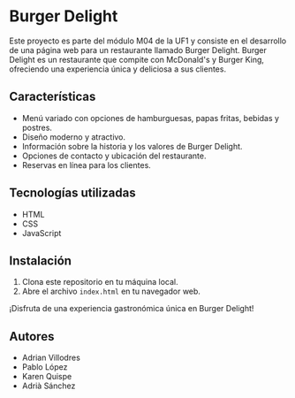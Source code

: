# Burger Delight

Este proyecto es parte del módulo M04 de la UF1 y consiste en el desarrollo de una página web para un restaurante llamado Burger Delight. Burger Delight es un restaurante que compite con McDonald's y Burger King, ofreciendo una experiencia única y deliciosa a sus clientes.

## Características

- Menú variado con opciones de hamburguesas, papas fritas, bebidas y postres.
- Diseño moderno y atractivo.
- Información sobre la historia y los valores de Burger Delight.
- Opciones de contacto y ubicación del restaurante.
- Reservas en línea para los clientes.

## Tecnologías utilizadas

- HTML
- CSS
- JavaScript

## Instalación

1. Clona este repositorio en tu máquina local.
2. Abre el archivo `index.html` en tu navegador web.

¡Disfruta de una experiencia gastronómica única en Burger Delight!

## Autores

- Adrian Villodres
- Pablo López
- Karen Quispe
- Adrià Sánchez